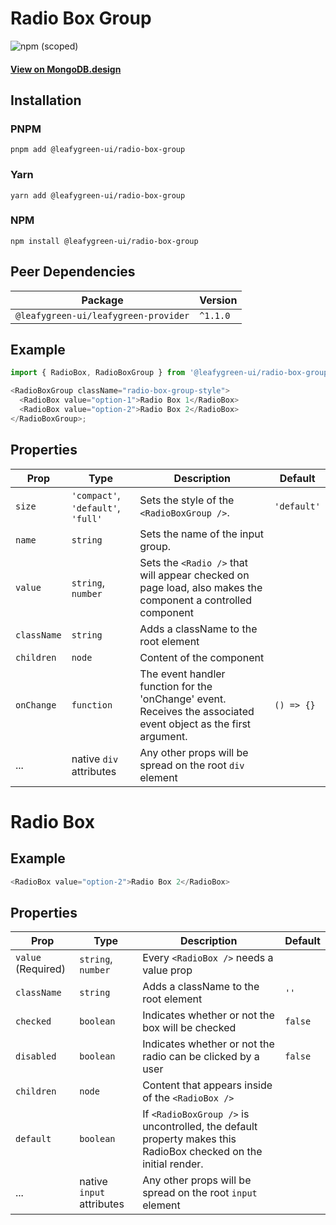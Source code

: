 # Radio Box Group

![npm (scoped)](https://img.shields.io/npm/v/@leafygreen-ui/radio-box-group.svg)

#### [View on MongoDB.design](https://www.mongodb.design/component/radio-box-group/live-example/)

## Installation

### PNPM

```shell
pnpm add @leafygreen-ui/radio-box-group
```

### Yarn

```shell
yarn add @leafygreen-ui/radio-box-group
```

### NPM

```shell
npm install @leafygreen-ui/radio-box-group
```

## Peer Dependencies

| Package                              | Version  |
| ------------------------------------ | -------- |
| `@leafygreen-ui/leafygreen-provider` | `^1.1.0` |

## Example

```js
import { RadioBox, RadioBoxGroup } from '@leafygreen-ui/radio-box-group';

<RadioBoxGroup className="radio-box-group-style">
  <RadioBox value="option-1">Radio Box 1</RadioBox>
  <RadioBox value="option-2">Radio Box 2</RadioBox>
</RadioBoxGroup>;
```

## Properties

| Prop        | Type                               | Description                                                                                                      | Default     |
| ----------- | ---------------------------------- | ---------------------------------------------------------------------------------------------------------------- | ----------- |
| `size`      | `'compact'`, `'default'`, `'full'` | Sets the style of the `<RadioBoxGroup />`.                                                                       | `'default'` |
| `name`      | `string`                           | Sets the name of the input group.                                                                                |             |
| `value`     | `string`, `number`                 | Sets the `<Radio />` that will appear checked on page load, also makes the component a controlled component      |             |
| `className` | `string`                           | Adds a className to the root element                                                                             |             |
| `children`  | `node`                             | Content of the component                                                                                         |             |
| `onChange`  | `function`                         | The event handler function for the 'onChange' event. Receives the associated event object as the first argument. | `() => {}`  |
| ...         | native `div` attributes            | Any other props will be spread on the root `div` element                                                         |             |

# Radio Box

## Example

```js
<RadioBox value="option-2">Radio Box 2</RadioBox>
```

## Properties

| Prop               | Type                      | Description                                                                                                     | Default |
| ------------------ | ------------------------- | --------------------------------------------------------------------------------------------------------------- | ------- |
| `value` (Required) | `string`, `number`        | Every `<RadioBox />` needs a value prop                                                                         |         |
| `className`        | `string`                  | Adds a className to the root element                                                                            | `''`    |
| `checked`          | `boolean`                 | Indicates whether or not the box will be checked                                                                | `false` |
| `disabled`         | `boolean`                 | Indicates whether or not the radio can be clicked by a user                                                     | `false` |
| `children`         | `node`                    | Content that appears inside of the `<RadioBox />`                                                               |         |
| `default`          | `boolean`                 | If `<RadioBoxGroup />` is uncontrolled, the default property makes this RadioBox checked on the initial render. |         |
| ...                | native `input` attributes | Any other props will be spread on the root `input` element                                                      |         |
